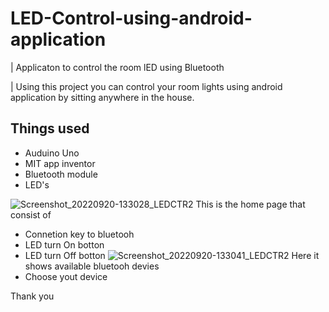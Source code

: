 # LED-Control-using-android-application
| Applicaton to control the room lED using Bluetooth

| Using this project you can control your room lights using android application by sitting anywhere in the house.

## Things used
   * Auduino Uno
   * MIT app inventor
   * Bluetooth module
   * LED's
  
![Screenshot_20220920-133028_LEDCTR2](https://user-images.githubusercontent.com/107678418/191203185-2927aaf8-1f7f-4194-a855-3e3971b3cfe0.png)
 This is the home page that consist of
  * Connetion key to bluetooh
  *  LED turn On botton
  *  LED turn Off botton
  ![Screenshot_20220920-133041_LEDCTR2](https://user-images.githubusercontent.com/107678418/191204558-b833028c-40cd-4a5e-b37c-ad9b31d57a6a.png)
 Here it shows available bluetooh devies
  * Choose yout device
  
  Thank you
